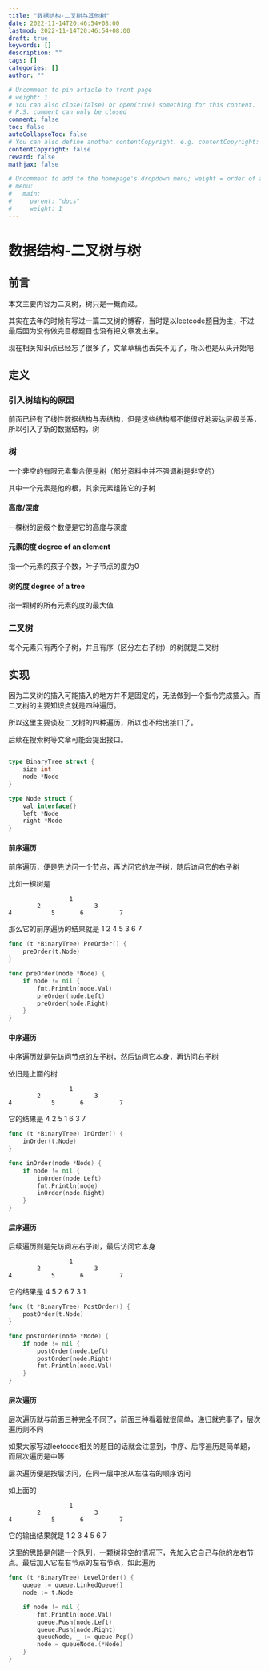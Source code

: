```yaml
---
title: "数据结构-二叉树与其他树"
date: 2022-11-14T20:46:54+08:00
lastmod: 2022-11-14T20:46:54+08:00
draft: true
keywords: []
description: ""
tags: []
categories: []
author: ""

# Uncomment to pin article to front page
# weight: 1
# You can also close(false) or open(true) something for this content.
# P.S. comment can only be closed
comment: false
toc: false
autoCollapseToc: false
# You can also define another contentCopyright. e.g. contentCopyright: "This is another copyright."
contentCopyright: false
reward: false
mathjax: false

# Uncomment to add to the homepage's dropdown menu; weight = order of article
# menu:
#   main:
#     parent: "docs"
#     weight: 1
---
```


<!--more-->
# 数据结构-二叉树与树

## 前言

本文主要内容为二叉树，树只是一概而过。

其实在去年的时候有写过一篇二叉树的博客，当时是以leetcode题目为主，不过最后因为没有做完目标题目也没有把文章发出来。

现在相关知识点已经忘了很多了，文章草稿也丢失不见了，所以也是从头开始吧

## 定义

### 引入树结构的原因

前面已经有了线性数据结构与表结构，但是这些结构都不能很好地表达层级关系，所以引入了新的数据结构，树

### 树

一个非空的有限元素集合便是树（部分资料中并不强调树是非空的）

其中一个元素是他的根，其余元素组陈它的子树

#### 高度/深度

一棵树的层级个数便是它的高度与深度

#### 元素的度 degree of an element

指一个元素的孩子个数，叶子节点的度为0

#### 树的度 degree of a tree

指一颗树的所有元素的度的最大值

### 二叉树

每个元素只有两个子树，并且有序（区分左右子树）的树就是二叉树

## 实现

因为二叉树的插入可能插入的地方并不是固定的，无法做到一个指令完成插入。而二叉树的主要知识点就是四种遍历。

所以这里主要谈及二叉树的四种遍历，所以也不给出接口了。



后续在搜索树等文章可能会提出接口。

```go

type BinaryTree struct {
	size int
 	node *Node
}

type Node struct {
	val interface{}
	left *Node
	right *Node
}

```

#### 前序遍历

前序遍历，便是先访问一个节点，再访问它的左子树，随后访问它的右子树

比如一棵树是
```
                 1
        2               3
4           5       6          7  
```

那么它的前序遍历的结果就是 1 2 4 5 3 6 7

```go
func (t *BinaryTree) PreOrder() {
	preOrder(t.Node)
}

func preOrder(node *Node) {
	if node != nil {
		fmt.Println(node.Val)
		preOrder(node.Left)
		preOrder(node.Right)
	}
}
```

#### 中序遍历

中序遍历就是先访问节点的左子树，然后访问它本身，再访问右子树

依旧是上面的树

```
                 1
        2               3
4           5       6          7  
```
它的结果是 4 2 5 1 6 3 7

```go
func (t *BinaryTree) InOrder() {
	inOrder(t.Node)
}

func inOrder(node *Node) {
	if node != nil {
		inOrder(node.Left)
		fmt.Println(node)
		inOrder(node.Right)
	}
}
```

#### 后序遍历

后续遍历则是先访问左右子树，最后访问它本身

```
                 1
        2               3
4           5       6          7  
```

它的结果是 4 5 2 6 7 3 1

```go
func (t *BinaryTree) PostOrder() {
	postOrder(t.Node)
}

func postOrder(node *Node) {
	if node != nil {
		postOrder(node.Left)
		postOrder(node.Right)
		fmt.Println(node.Val)
	}
}

```

#### 层次遍历

层次遍历就与前面三种完全不同了，前面三种看着就很简单，递归就完事了，层次遍历则不同

如果大家写过leetcode相关的题目的话就会注意到，中序、后序遍历是简单题，而层次遍历是中等

层次遍历便是按层访问，在同一层中按从左往右的顺序访问

如上面的

```
                 1
        2               3
4           5       6          7  
```
它的输出结果就是 1 2 3 4 5 6 7

这里的思路是创建一个队列，一颗树非空的情况下，先加入它自己与他的左右节点。最后加入它左右节点的左右节点，如此遍历

```go
func (t *BinaryTree) LevelOrder() {
	queue := queue.LinkedQueue{}
	node := t.Node

	if node != nil {
		fmt.Println(node.Val)
		queue.Push(node.Left)
		queue.Push(node.Right)
		queueNode, _ := queue.Pop()
		node = queueNode.(*Node)
	}
}
```